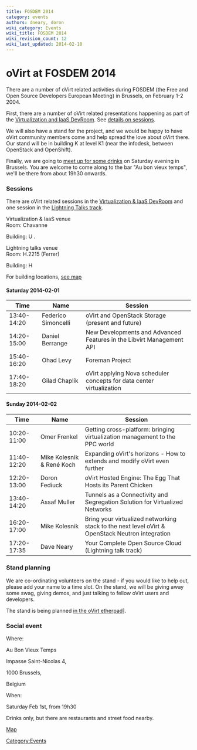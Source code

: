 ```yaml
---
title: FOSDEM 2014
category: events
authors: dneary, doron
wiki_category: Events
wiki_title: FOSDEM 2014
wiki_revision_count: 12
wiki_last_updated: 2014-02-10
---
```


# oVirt at FOSDEM 2014

There are a number of oVirt related activities during FOSDEM (the Free and Open Source Developers European Meeting) in Brussels, on February 1-2 2004.

First, there are a number of oVirt related presentations happening as part of the [Virtualization and IaaS DevRoom](//fosdem.org/2014/schedule/track/virtualisation_and_iaas/). See [ details on sessions](#Sessions).

We will also have a stand for the project, and we would be happy to have oVirt community members come and help spread the love about oVirt there. Our stand will be in building K at level K1 (near the infodesk, between OpenStack and OpenShift).

Finally, we are going to [ meet up for some drinks](#Social_event) on Saturday evening in Brussels. You are welcome to come along to the bar "Au bon vieux temps", we'll be there from about 19h30 onwards.

### Sessions

There are oVirt related sessions in the [Virtualization & IaaS DevRoom](//fosdem.org/2014/schedule/track/virtualisation_and_iaas/) and one session in the [Lightning Talks track](//fosdem.org/2014/schedule/track/lightning_talks/).

Virtualization & IaaS venue  
Room: Chavanne

Building: U .

Lightning talks venue  
Room: H.2215 (Ferrer)

Building: H

For building locations, [see map](//fosdem.org/2014/practical/transportation/)

#### Saturday 2014-02-01

| Time        | Name                | Session                                                               |
|-------------|---------------------|-----------------------------------------------------------------------|
| 13:40-14:20 | Federico Simoncelli | oVirt and OpenStack Storage (present and future)                      |
| 14:20-15:00 | Daniel Berrange     | New Developments and Advanced Features in the Libvirt Management API  |
| 15:40-16:20 | Ohad Levy           | Foreman Project                                                       |
| 17:40-18:20 | Gilad Chaplik       | oVirt applying Nova scheduler concepts for data center virtualization |

#### Sunday 2014-02-02

| Time        | Name                      | Session                                                                                         |
|-------------|---------------------------|-------------------------------------------------------------------------------------------------|
| 10:20-11:00 | Omer Frenkel              | Getting cross-platform: bringing virtualization management to the PPC world                     |
| 11:40-12:20 | Mike Kolesnik & René Koch | Expanding oVirt's horizons - How to extends and modify oVirt even further                       |
| 12:20-13:00 | Doron Fediuck             | oVirt Hosted Engine: The Egg That Hosts its Parent Chicken                                      |
| 13:40-14:20 | Assaf Muller              | Tunnels as a Connectivity and Segregation Solution for Virtualized Networks                     |
| 16:20-17:00 | Mike Kolesnik             | Bring your virtualized networking stack to the next level oVirt & OpenStack Neutron integration |
| 17:20-17:35 | Dave Neary                | Your Complete Open Source Cloud (Lightning talk track)                                          |

### Stand planning

We are co-ordinating volunteers on the stand - if you would like to help out, please add your name to a time slot. On the stand, we will be giving away some swag, giving demos, and just talking to fellow oVirt users and developers.

The stand is being planned [in the oVirt etherpad](//etherpad.ovirt.org/p/ovirt-fosdem-14)].

### Social event

Where:

Au Bon Vieux Temps

Impasse Saint-Nicolas 4,

1000 Brussels,

Belgium

When:

Saturday Feb 1st, from 19h30

Drinks only, but there are restaurants and street food nearby.

[Map](http://www.openstreetmap.org/#map=19/50.84817/4.35220)

<Category:Events>
